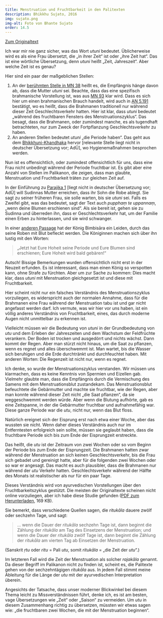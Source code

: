```yaml
---
title: Menstruation und Fruchtbarkeit in den Palitexten
description: Bhikkhu Sujato, 2016
img: sujato.png
img-alt: Foto von Bhante Sujato
order: 14.5
---
```


[Zum Originaltext](https://discourse.suttacentral.net/t/menstruation-and-fertility-in-the-pali-texts/3042)

Ich war mir nie ganz sicher, was das Wort *utuni* bedeutet. Üblicherweise wird es als eine Frau übersetzt, die „in ihrer Zeit“ ist oder „ihre Zeit hat“. Das ist eine wörtliche Übersetzung, denn *utuni* heißt „Zeit, Jahreszeit“. Aber welche Zeit ist es genau?

Hier sind ein paar der maßgeblichen Stellen:

1. An der [berühmten Stelle in MN 38](#/sutta/mn38:26.2/de/sabbamitta) heißt es, die Empfängnis hänge davon ab, dass die Mutter *utuni* sei. Beachte, dass das eine spezifisch brahmanische Vorstellung ist, was aus [MN 93](#/sutta/mn93:18.61/de/sabbamitta) klar wird. Dass es sich hier um einen brahmanischen Brauch handelt, wird auch in [AN 5.191](#/sutta/an5.191:2.1/de/sabbamitta) bestätigt, wo es heißt, dass die Brahmanen traditionell nur während dieser Zeit Geschlechtsverkehr hatten. Hier ist klar, dass *utuni* bedeutet „während des fruchtbaren Fensters des Menstruationszyklus“. Das besagt, dass die Brahmanen, oder zumindest manche, es als tugendhaft betrachteten, nur zum Zweck der Fortpflanzung Geschlechtsverkehr zu haben.
1. An anderen Stellen bedeutet *utuni* „die Periode haben“. Das geht aus dem [Bhikkhuni-Khandhaka](https://suttacentral.net/pli-tv-kd20/en/brahmali?lang=de&layout=linebyline&reference=main&notes=sidenotes&highlight=true&script=latin#16.2.1) hervor \[relevante Stelle liegt nicht in deutscher Übersetzung vor; AdÜ\], wo Hygienemaßnahmen besprochen werden.

Nun ist es offensichtlich, oder zumindest offensichtlich für uns, dass eine Frau nicht unbedingt während der Periode fruchtbar ist. Es gibt aber eine Anzahl von Stellen im Palikanon, die zeigen, dass man glaubte, Menstruation und Fruchtbarkeit träten zur gleichen Zeit auf.

In der Einführung zu [Parajika 1](https://suttacentral.net/pli-tv-bu-vb-pj1/en/brahmali?lang=de&layout=linebyline&reference=main&notes=sidenotes&highlight=true&script=latin#5.9.1) \[liegt nicht in deutscher Übersetzung vor; AdÜ\] will Sudinnas Mutter erreichen, dass ihr Sohn die Robe ablegt. Sie sagt zu seiner früheren Frau, sie solle warten, bis sie *utuni* sei. Falls es Zweifel gibt, was das bedeutet, sagt der Text auch *pupphaṃ te uppannaṃ*, „wenn deine Blumen erschienen sind“. Als sie bereit ist, gehen sie zu Sudinna und überreden ihn, dass er Geschlechtsverkehr hat, um der Familie einen Erben zu hinterlassen, und sie wird schwanger.

In einer [anderen Passage](https://suttacentral.net/pli-tv-kd8/de/maitrimurti-traetow?lang=de&reference=main&highlight=true#3) hat der König Bimbisāra ein Leiden, durch das seine Roben mit Blut befleckt werden. Die Königinnen machen sich über ihn lustig mit den Worten:

>„Jetzt hat Eure Hoheit seine Periode und Eure Blumen sind erschienen; Eure Hoheit wird bald gebären!“

Autsch! Bissige Bemerkungen wurden offensichtlich nicht erst in der Neuzeit erfunden. Es ist interessant, dass man einen König so verspotten kann, ohne Strafe zu fürchten. Aber um zur Sache zu kommen: Dies macht klar, dass *utuni* mit Menstruation gleichgesetzt ist und diese mit Fruchtbarkeit.

Hier scheint nicht nur ein falsches Verständnis des Menstruationszyklus vorzuliegen, es widerspricht auch der normalen Annahme, dass für die Brahmanen eine Frau während der Menstruation tabu ist und gar nicht angefasst werden darf. Ich vermute, was wir hier vor uns haben, ist ein völlig anderes Verständnis von Fruchtbarkeit, eines, das durch moderne Augen nicht unmittelbar zu erkennen ist.

Vielleicht müssen wir die Bedeutung von *utuni* in der Grundbedeutung von *utu* und dem Erleben der Jahreszeiten und dem Wachstum der Feldfrüchte verankern. Der Boden ist trocken und ausgedörrt und nichts wächst. Dann kommt der Regen. Aber man stürzt nicht hinaus, um die Saat zu pflanzen, wenn es regnet und alles überschwemmt ist. Man wartet, bis die Wasser sich beruhigen und die Erde durchtränkt und durchfeuchtet haben. Mit anderen Worten: Die Regenzeit ist nicht nur, wenn es regnet.

Ich denke, so wurde der Menstruationszyklus verstanden. Wir müssen uns klarmachen, dass es keine Kenntnis von Spermien und Eizellen gab. Vielmehr glaubte man, dass die Empfängnis durch die Vermischung des Samens mit dem Menstruationsblut zustandekam. Das Menstruationsblut befeuchtete die Gebärmutter und machte sie fruchtbar, wie der Regen, aber man konnte während dieser Zeit nicht „die Saat pflanzen“, da sie weggeschwemmt werden würde. Aber wenn die Blutung aufhörte, gab es eine Zeitspanne, in der die Gebärmutter fruchtbar und aufnahmefähig war. Diese ganze Periode war die *utu*, nicht nur, wenn das Blut floss.

Natürlich ereignet sich der Eisprung erst nach etwa einer Woche, aber das wussten sie nicht. Wenn daher dieses Verständnis auch nur im Entferntesten erfolgreich sein sollte, müssen sie geglaubt haben, dass die fruchtbare Periode sich bis zum Ende der Eisprungzeit erstreckte.

Das heißt, die *utu* ist der Zeitraum von zwei Wochen oder so vom Beginn der Periode bis zum Ende der Eisprungzeit. Die Brahmanen hatten zwar während der Menstruation an sich keinen Geschlechtsverkehr, bis die Frau sich gebadet und gereinigt hatte, aber für die folgenden zwei Wochen oder so war er angesagt. Das macht es auch plausibler, dass die Brahmanen nur während der *utu* Verkehr hatten. Geschlechtsverkehr während der Hälfte des Monats ist realistischer als nur für ein paar Tage.

Dieses Verständnis wird von ayurvedischen Vorstellungen über den Fruchtbarkeitszyklus gestützt. Die meisten der Originaltexte scheinen nicht online vorzuliegen, aber ich habe diese Studie gefunden ([PDF zum Herunterladen](https://scdd.sfo2.cdn.digitaloceanspaces.com/uploads/original/2X/f/f71b017600c77f9db043d13de19745290fed9a19.pdf), 169 KB).

Sie bemerkt, dass verschiedene Quellen sagen, die *ritukāla* dauere zwölf oder sechzehn Tage, und sagt:

>… wenn die Dauer der *ritukāla* sechzehn Tage ist, dann beginnt die Zählung der *ritukāla* am Tag des Einsetzens der Menstruation; und wenn die Dauer der *ritukāla* zwölf Tage ist, dann beginnt die Zählung der *ritukāla* am vierten Tag ab Einsetzen der Menstruation.

(Sanskrit *ṛtu* oder *ritu* = Pali *utu*, somit *ritukāla* = „die Zeit der *utu*“.)

Im letzteren Fall wird die Zeit der Menstruation als solcher *rajakāla* genannt. Da dieser Begriff im Palikanon nicht zu finden ist, scheint es, die Palitexte gehen von der sechzehntägigen *ritukāla* aus. In jedem Fall stimmt meine Ableitung für die Länge der *utu* mit der ayurvedischen Interpretation überein.

Angesichts der Tatsache, dass unser moderner Blickwinkel bei diesem Thema leicht zu Missverständnissen führt, denke ich, es ist am besten, vage Übersetzungen wie „Zeit“ oder „Saison“ zu vermeiden. Um *utu* in diesem Zusammenhang richtig zu übersetzen, müssten wir etwas sagen wie: „die fruchtbaren zwei Wochen, die mit der Menstruation beginnen“.
